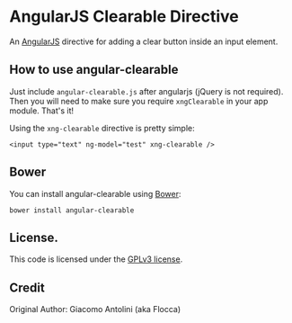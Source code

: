 # AngularJS Clearable Directive

An [AngularJS](http://angularjs.org/) directive for adding a clear button inside an input element.

## How to use angular-clearable

Just include `angular-clearable.js` after angularjs (jQuery is not required).
Then you will need to make sure you require `xngClearable` in your app module. That's it!

Using the `xng-clearable` directive is pretty simple:

```
<input type="text" ng-model="test" xng-clearable />
```

## Bower

You can install angular-clearable using [Bower](http://bower.io/):

```
bower install angular-clearable
```

## License.

This code is licensed under the [GPLv3 license](http://www.gnu.org/licenses/gpl.html).

## Credit

Original Author: Giacomo Antolini (aka Flocca)
